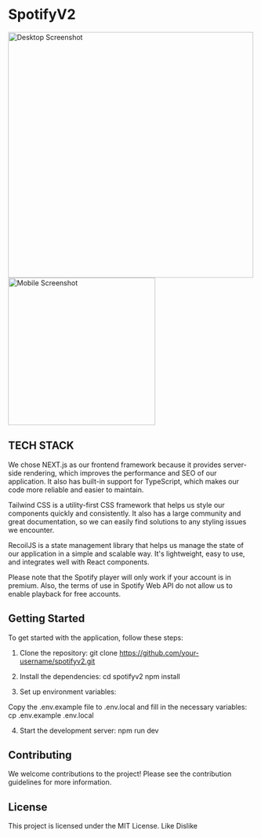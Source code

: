 # SpotifyV2

<!-- Add screenshots of the application here -->
<img src="https://imgur.com/k7y5iLm.png" alt="Desktop Screenshot" width="500"> <img src="https://imgur.com/5B53dLm.png" alt="Mobile Screenshot" width="300">


## TECH STACK

We chose NEXT.js as our frontend framework because it provides server-side rendering, which improves the performance and SEO of our application. It also has built-in support for TypeScript, which makes our code more reliable and easier to maintain.

Tailwind CSS is a utility-first CSS framework that helps us style our components quickly and consistently. It also has a large community and great documentation, so we can easily find solutions to any styling issues we encounter.

RecoilJS is a state management library that helps us manage the state of our application in a simple and scalable way. It's lightweight, easy to use, and integrates well with React components.

Please note that the Spotify player will only work if your account is in premium. Also, the terms of use in Spotify Web API do not allow us to enable playback for free accounts.

## Getting Started

To get started with the application, follow these steps:

1. Clone the repository:
git clone https://github.com/your-username/spotifyv2.git


2. Install the dependencies:
cd spotifyv2
npm install


3. Set up environment variables:

Copy the .env.example file to .env.local and fill in the necessary variables:
cp .env.example .env.local


4. Start the development server:
npm run dev


## Contributing

We welcome contributions to the project! Please see the contribution guidelines for more information.

## License

This project is licensed under the MIT License.
Like
Dislike

